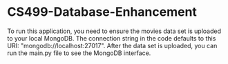 # CS499-Database-Enhancement

To run this application, you need to ensure the movies data set is uploaded to your local MongoDB. The connection string in the code defaults to this URI: "mongodb://localhost:27017". After the data set is uploaded, you can run the main.py file to see the MongoDB interface.
